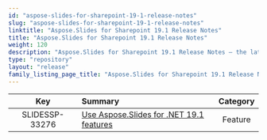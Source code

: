 ```yaml
---
id: "aspose-slides-for-sharepoint-19-1-release-notes"
slug: "aspose-slides-for-sharepoint-19-1-release-notes"
linktitle: "Aspose.Slides for Sharepoint 19.1 Release Notes"
title: "Aspose.Slides for Sharepoint 19.1 Release Notes"
weight: 120
description: "Aspose.Slides for Sharepoint 19.1 Release Notes – the latest updates and fixes."
type: "repository"
layout: "release"
family_listing_page_title: "Aspose.Slides for Sharepoint 19.1 Release Notes"
---
```


|**Key** |**Summary** |**Category** |
| :-: | :- | :-: |
|SLIDESSP-33276|[Use Aspose.Slides for .NET 19.1 features](/slides/net/release-notes/2019/aspose-slides-for-net-19-1-release-notes/)|Feature|

